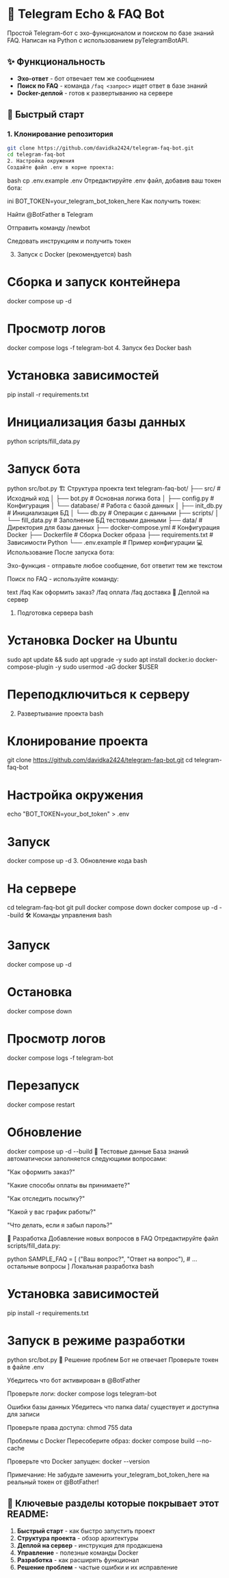 # 🤖 Telegram Echo & FAQ Bot

Простой Telegram-бот с эхо-функционалом и поиском по базе знаний FAQ. Написан на Python с использованием pyTelegramBotAPI.

## ✨ Функциональность

- **Эхо-ответ** - бот отвечает тем же сообщением
- **Поиск по FAQ** - команда `/faq <запрос>` ищет ответ в базе знаний
- **Docker-деплой** - готов к развертыванию на сервере

## 🚀 Быстрый старт

### 1. Клонирование репозитория

```bash
git clone https://github.com/davidka2424/telegram-faq-bot.git
cd telegram-faq-bot
2. Настройка окружения
Создайте файл .env в корне проекта:
```
bash
cp .env.example .env
Отредактируйте .env файл, добавив ваш токен бота:

ini
BOT_TOKEN=your_telegram_bot_token_here
Как получить токен:

Найти @BotFather в Telegram

Отправить команду /newbot

Следовать инструкциям и получить токен

3. Запуск с Docker (рекомендуется)
bash
# Сборка и запуск контейнера
docker compose up -d

# Просмотр логов
docker compose logs -f telegram-bot
4. Запуск без Docker
bash
# Установка зависимостей
pip install -r requirements.txt

# Инициализация базы данных
python scripts/fill_data.py

# Запуск бота
python src/bot.py
🏗 Структура проекта
text
telegram-faq-bot/
├── src/                    # Исходный код
│   ├── bot.py             # Основная логика бота
│   ├── config.py          # Конфигурация
│   └── database/          # Работа с базой данных
│       ├── init_db.py     # Инициализация БД
│       └── db.py          # Операции с данными
├── scripts/
│   └── fill_data.py       # Заполнение БД тестовыми данными
├── data/                  # Директория для базы данных
├── docker-compose.yml     # Конфигурация Docker
├── Dockerfile             # Сборка Docker образа
├── requirements.txt       # Зависимости Python
└── .env.example          # Пример конфигурации
💻 Использование
После запуска бота:

Эхо-функция - отправьте любое сообщение, бот ответит тем же текстом

Поиск по FAQ - используйте команду:

text
/faq Как оформить заказ?
/faq оплата
/faq доставка
🐳 Деплой на сервер
1. Подготовка сервера
bash
# Установка Docker на Ubuntu
sudo apt update && sudo apt upgrade -y
sudo apt install docker.io docker-compose-plugin -y
sudo usermod -aG docker $USER
# Переподключиться к серверу
2. Развертывание проекта
bash
# Клонирование проекта
git clone https://github.com/davidka2424/telegram-faq-bot.git
cd telegram-faq-bot

# Настройка окружения
echo "BOT_TOKEN=your_bot_token" > .env

# Запуск
docker compose up -d
3. Обновление кода
bash
# На сервере
cd telegram-faq-bot
git pull
docker compose down
docker compose up -d --build
🛠 Команды управления
bash
# Запуск
docker compose up -d

# Остановка
docker compose down

# Просмотр логов
docker compose logs -f telegram-bot

# Перезапуск
docker compose restart

# Обновление
docker compose up -d --build
📝 Тестовые данные
База знаний автоматически заполняется следующими вопросами:

"Как оформить заказ?"

"Какие способы оплаты вы принимаете?"

"Как отследить посылку?"

"Какой у вас график работы?"

"Что делать, если я забыл пароль?"

🔧 Разработка
Добавление новых вопросов в FAQ
Отредактируйте файл scripts/fill_data.py:

python
SAMPLE_FAQ = [
    ("Ваш вопрос?", "Ответ на вопрос"),
    # ... остальные вопросы
]
Локальная разработка
bash
# Установка зависимостей
pip install -r requirements.txt

# Запуск в режиме разработки
python src/bot.py
🐛 Решение проблем
Бот не отвечает
Проверьте токен в файле .env

Убедитесь что бот активирован в @BotFather

Проверьте логи: docker compose logs telegram-bot

Ошибки базы данных
Убедитесь что папка data/ существует и доступна для записи

Проверьте права доступа: chmod 755 data

Проблемы с Docker
Пересоберите образ: docker compose build --no-cache

Проверьте что Docker запущен: docker --version


Примечание: Не забудьте заменить your_telegram_bot_token_here на реальный токен от @BotFather!


## 🎯 **Ключевые разделы которые покрывает этот README:**

1. **Быстрый старт** - как быстро запустить проект
2. **Структура проекта** - обзор архитектуры  
3. **Деплой на сервер** - инструкция для продакшена
4. **Управление** - полезные команды Docker
5. **Разработка** - как расширять функционал
6. **Решение проблем** - частые ошибки и их исправление


